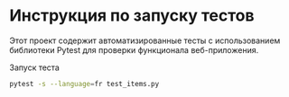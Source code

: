 # Инструкция по запуску тестов

Этот проект содержит автоматизированные тесты с использованием библиотеки Pytest для проверки функционала веб-приложения.

Запуск теста

```bash
pytest -s --language=fr test_items.py
